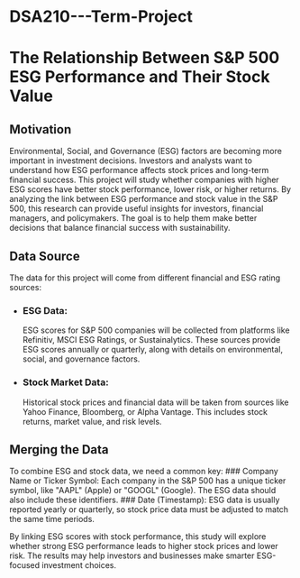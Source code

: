 # DSA210---Term-Project

# The Relationship Between S&P 500 ESG Performance and Their Stock Value
## Motivation

  Environmental, Social, and Governance (ESG) factors are becoming more important in investment decisions. Investors and analysts want to understand how ESG performance affects stock prices and long-term financial success. This project will study whether companies with higher ESG scores have better stock performance, lower risk, or higher returns.
  By analyzing the link between ESG performance and stock value in the S&P 500, this research can provide useful insights for investors, financial managers, and policymakers. The goal is to help them make better decisions that balance financial success with sustainability.

## Data Source

The data for this project will come from different financial and ESG rating sources:
  - ### ESG Data:
    ESG scores for S&P 500 companies will be collected from platforms like Refinitiv, MSCI ESG Ratings, or Sustainalytics. These sources provide ESG scores annually or quarterly, along with details on environmental, social, and governance factors.
  - ### Stock Market Data:
    Historical stock prices and financial data will be taken from sources like Yahoo Finance, Bloomberg, or Alpha Vantage. This includes stock returns, market value, and risk levels.

## Merging the Data

To combine ESG and stock data, we need a common key:
    ### Company Name or Ticker Symbol: 
     Each company in the S&P 500 has a unique ticker symbol, like "AAPL" (Apple) or "GOOGL" (Google). The ESG data should also include these identifiers.
    ### Date (Timestamp):
     ESG data is usually reported yearly or quarterly, so stock price data must be adjusted to match the same time periods.

By linking ESG scores with stock performance, this study will explore whether strong ESG performance leads to higher stock prices and lower risk. The results may help investors and businesses make smarter ESG-focused investment choices.

